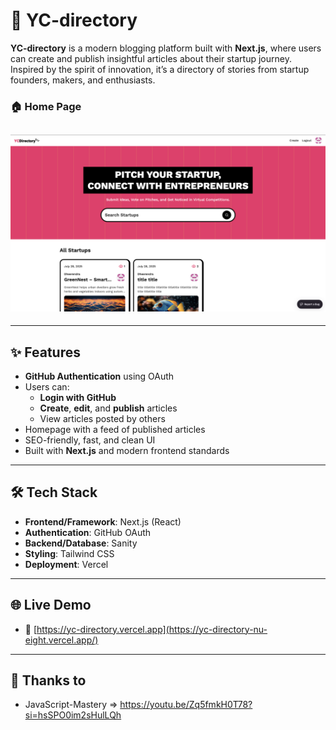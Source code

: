 # 🚀 YC-directory

**YC-directory** is a modern blogging platform built with **Next.js**, where users can create and publish insightful articles about their startup journey. Inspired by the spirit of innovation, it’s a directory of stories from startup founders, makers, and enthusiasts.

### 🏠 Home Page  
![Hero Page](./website-demo/Hero-Page.png)
---

---

## ✨ Features

- **GitHub Authentication** using OAuth
- Users can:
  - **Login with GitHub**
  - **Create**, **edit**, and **publish** articles
  - View articles posted by others
- Homepage with a feed of published articles
- SEO-friendly, fast, and clean UI
- Built with **Next.js** and modern frontend standards

---

## 🛠️ Tech Stack

- **Frontend/Framework**: Next.js (React)
- **Authentication**: GitHub OAuth
- **Backend/Database**: Sanity 
- **Styling**: Tailwind CSS
- **Deployment**: Vercel

---

## 🌐 Live Demo

- 🔗 [https://yc-directory.vercel.app](https://yc-directory-nu-eight.vercel.app/)

---

## 🙏 Thanks to

- JavaScript-Mastery => https://youtu.be/Zq5fmkH0T78?si=hsSPO0im2sHulLQh
  
